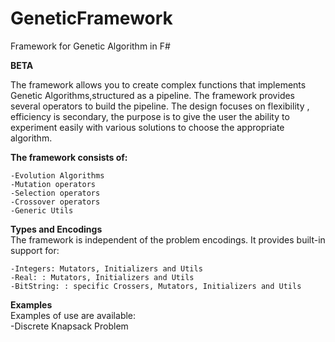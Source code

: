 # GeneticFramework
Framework for Genetic Algorithm in F# 

**BETA**

The framework allows you to create complex functions that implements Genetic Algorithms,structured as a pipeline.
The framework provides several operators to build the pipeline. The design focuses on flexibility , efficiency is secondary, the purpose is to give the user the ability to experiment easily with various solutions to choose the appropriate algorithm.

**The framework consists of:**  

	-Evolution Algorithms
	-Mutation operators
	-Selection operators
	-Crossover operators
	-Generic Utils
	
**Types and Encodings**  
The framework is independent of the problem encodings. It provides built-in support for:  

	-Integers: Mutators, Initializers and Utils
	-Real: : Mutators, Initializers and Utils
	-BitString: : specific Crossers, Mutators, Initializers and Utils
	
**Examples**  
Examples of use are available:   
	-Discrete Knapsack Problem
